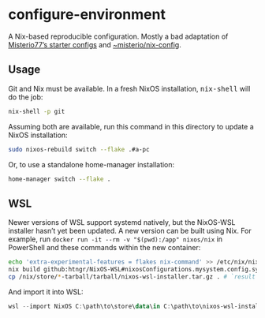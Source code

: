 # configure-environment

A Nix-based reproducible configuration. Mostly a bad adaptation of [Misterio77’s starter configs](https://github.com/Misterio77/nix-starter-configs/tree/main) and [~misterio/nix-config](https://git.sr.ht/~misterio/nix-config).

## Usage

Git and Nix must be available. In a fresh NixOS installation, <kbd>nix-shell</kbd> will do the job:

```bash
nix-shell -p git
```

Assuming both are available, run this command in this directory to update a NixOS installation:

```bash
sudo nixos-rebuild switch --flake .#a-pc
```

Or, to use a standalone home-manager installation:

```bash
home-manager switch --flake .
```

## WSL

Newer versions of WSL support systemd natively, but the NixOS-WSL installer hasn’t yet been updated. A new version can be built using Nix. For example, run `docker run -it --rm -v "$(pwd):/app" nixos/nix` in PowerShell and these commands within the new container:

```bash
echo 'extra-experimental-features = flakes nix-command' >> /etc/nix/nix.conf
nix build github:htngr/NixOS-WSL#nixosConfigurations.mysystem.config.system.build.installer
cp /nix/store/*-tarball/tarball/nixos-wsl-installer.tar.gz . # `result` is only a symlink
```

And import it into WSL:

```powershell
wsl --import NixOS C:\path\to\store\data\in C:\path\to\nixos-wsl-installer.tar.gz --version 2
```

